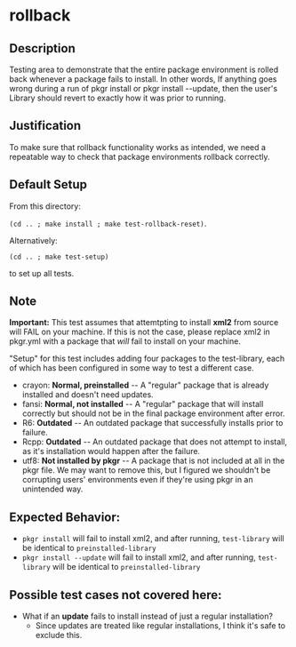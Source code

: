 # rollback

## Description
Testing area to demonstrate that the entire package environment is rolled back
whenever a package fails to install. In other words, If anything goes wrong
during a run of pkgr install or pkgr install --update, then the user's Library
should revert to exactly how it was prior to running.

## Justification
To make sure that rollback functionality works as intended, we need a repeatable way to check that package environments rollback correctly.

## Default Setup
From this directory:

`(cd .. ; make install ; make test-rollback-reset)`.

Alternatively:

`(cd .. ; make test-setup)`

to set up all tests.

## Note
**Important:**
This test assumes that attemtpting to install **xml2** from source will FAIL on your machine. If this is not the case, please replace xml2 in pkgr.yml with a package that _will_ fail to install on your machine.


"Setup" for this test includes adding four packages to the test-library, each of
which has been configured in some way to test a different case.

* crayon: **Normal, preinstalled** -- A "regular" package that is already installed and doesn't need updates.
* fansi: **Normal, not installed** -- A "regular" package that will install correctly but should not be in the final package environment after error.
* R6: **Outdated** -- An outdated package that successfully installs prior to failure.
* Rcpp: **Outdated** -- An outdated package that does not attempt to install, as it's installation would happen after the failure.
* utf8: **Not installed by pkgr** -- A package that is not included at all in the pkgr file. We may want to remove this, but I figured we shouldn't be corrupting users' environments even if they're using pkgr in an unintended way.

## Expected Behavior:

* `pkgr install` will fail to install xml2, and after running, `test-library` will be identical to `preinstalled-library`
* `pkgr install --update` will fail to install xml2, and after running, `test-library` will be identical to `preinstalled-library`


## Possible test cases not covered here:
* What if an **update** fails to install instead of just a regular installation?
  - Since updates are treated like regular installations, I think it's safe to exclude this.
